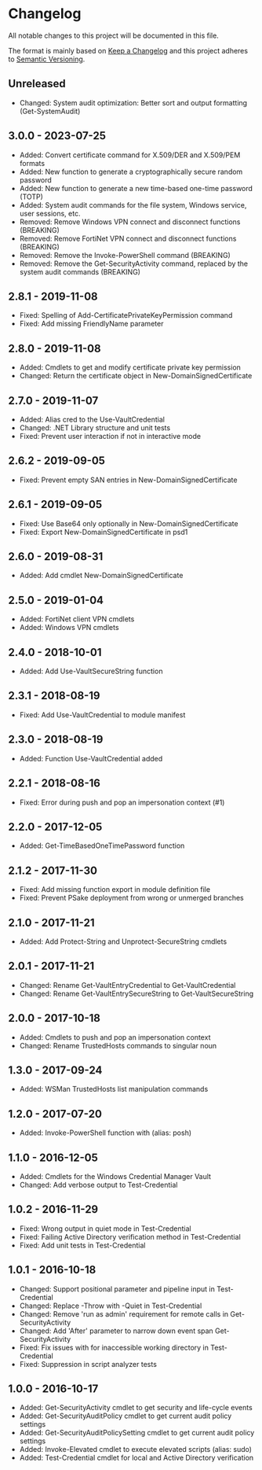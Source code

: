 ﻿# Changelog

All notable changes to this project will be documented in this file.

The format is mainly based on [Keep a Changelog](http://keepachangelog.com/)
and this project adheres to [Semantic Versioning](http://semver.org/).

## Unreleased

* Changed: System audit optimization: Better sort and output formatting (Get-SystemAudit)

## 3.0.0 - 2023-07-25

* Added: Convert certificate command for X.509/DER and X.509/PEM formats
* Added: New function to generate a cryptographically secure random password
* Added: New function to generate a new time-based one-time password (TOTP)
* Added: System audit commands for the file system, Windows service, user sessions, etc.
* Removed: Remove Windows VPN connect and disconnect functions (BREAKING)
* Removed: Remove FortiNet VPN connect and disconnect functions (BREAKING)
* Removed: Remove the Invoke-PowerShell command (BREAKING)
* Removed: Remove the Get-SecurityActivity command, replaced by the system audit commands (BREAKING)

## 2.8.1 - 2019-11-08

* Fixed: Spelling of Add-CertificatePrivateKeyPermission command
* Fixed: Add missing FriendlyName parameter

## 2.8.0 - 2019-11-08

* Added: Cmdlets to get and modify certificate private key permission
* Changed: Return the certificate object in New-DomainSignedCertificate

## 2.7.0 - 2019-11-07

* Added: Alias cred to the Use-VaultCredential
* Changed: .NET Library structure and unit tests
* Fixed: Prevent user interaction if not in interactive mode

## 2.6.2 - 2019-09-05

* Fixed: Prevent empty SAN entries in New-DomainSignedCertificate

## 2.6.1 - 2019-09-05

* Fixed: Use Base64 only optionally in New-DomainSignedCertificate
* Fixed: Export New-DomainSignedCertificate in psd1

## 2.6.0 - 2019-08-31

* Added: Add cmdlet New-DomainSignedCertificate

## 2.5.0 - 2019-01-04

* Added: FortiNet client VPN cmdlets
* Added: Windows VPN cmdlets

## 2.4.0 - 2018-10-01

* Added: Add Use-VaultSecureString function

## 2.3.1 - 2018-08-19

* Fixed: Add Use-VaultCredential to module manifest

## 2.3.0 - 2018-08-19

* Added: Function Use-VaultCredential added

## 2.2.1 - 2018-08-16

* Fixed: Error during push and pop an impersonation context (#1)

## 2.2.0 - 2017-12-05

* Added: Get-TimeBasedOneTimePassword function

## 2.1.2 - 2017-11-30

* Fixed: Add missing function export in module definition file
* Fixed: Prevent PSake deployment from wrong or unmerged branches

## 2.1.0 - 2017-11-21

* Added: Add Protect-String and Unprotect-SecureString cmdlets

## 2.0.1 - 2017-11-21

* Changed: Rename Get-VaultEntryCredential to Get-VaultCredential
* Changed: Rename Get-VaultEntrySecureString to Get-VaultSecureString

## 2.0.0 - 2017-10-18

* Added: Cmdlets to push and pop an impersonation context
* Changed: Rename TrustedHosts commands to singular noun

## 1.3.0 - 2017-09-24

* Added: WSMan TrustedHosts list manipulation commands

## 1.2.0 - 2017-07-20

* Added: Invoke-PowerShell function with (alias: posh)

## 1.1.0 - 2016-12-05

* Added: Cmdlets for the Windows Credential Manager Vault
* Changed: Add verbose output to Test-Credential

## 1.0.2 - 2016-11-29

* Fixed: Wrong output in quiet mode in Test-Credential
* Fixed: Failing Active Directory verification method in Test-Credential
* Fixed: Add unit tests in Test-Credential

## 1.0.1 - 2016-10-18

* Changed: Support positional parameter and pipeline input in Test-Credential
* Changed: Replace -Throw with -Quiet in Test-Credential
* Changed: Remove 'run as admin' requirement for remote calls in Get-SecurityActivity
* Changed: Add 'After' parameter to narrow down event span Get-SecurityActivity
* Fixed: Fix issues with for inaccessible working directory in Test-Credential
* Fixed: Suppression in script analyzer tests

## 1.0.0 - 2016-10-17

* Added: Get-SecurityActivity cmdlet to get security and life-cycle events
* Added: Get-SecurityAuditPolicy cmdlet to get current audit policy settings
* Added: Get-SecurityAuditPolicySetting cmdlet to get current audit policy settings
* Added: Invoke-Elevated cmdlet to execute elevated scripts (alias: sudo)
* Added: Test-Credential cmdlet for local and Active Directory verification

